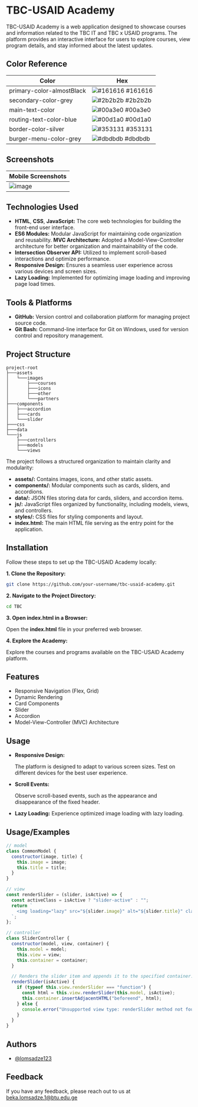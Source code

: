 # TBC-USAID Academy

TBC-USAID Academy is a web application designed to showcase courses and information related to the TBC IT and TBC x USAID programs. The platform provides an interactive interface for users to explore courses, view program details, and stay informed about the latest updates.

## Color Reference

| Color                     | Hex                                                              |
| ------------------------- | ---------------------------------------------------------------- |
| primary-color-almostBlack | ![#161616](https://via.placeholder.com/10/161616?text=+) #161616 |
| secondary-color-grey      | ![#2b2b2b](https://via.placeholder.com/10/2b2b2b?text=+) #2b2b2b |
| main-text-color           | ![#00a3e0](https://via.placeholder.com/10/00a3e0?text=+) #00a3e0 |
| routing-text-color-blue   | ![#00d1a0](https://via.placeholder.com/10/00d1a0?text=+) #00d1a0 |
| border-color-silver       | ![#353131](https://via.placeholder.com/10/353131?text=+) #353131 |
| burger-menu-color-grey    | ![#dbdbdb](https://via.placeholder.com/10/dbdbdb?text=+) #dbdbdb |

## Screenshots

| Mobile Screenshots                                                     |
| ----------------------------------------------------------------------------------- |
| ![image](https://github.com/lomsadze123/TBC-USAID/assets/91826108/987126e3-8666-470b-9058-f005e1a167be) | ![image](https://github.com/lomsadze123/TBC-USAID/assets/91826108/2ccbc353-cde5-4847-ad2f-4eeaf5f41bcd)  | ![image](https://github.com/lomsadze123/TBC-USAID/assets/91826108/1ae22938-7239-4986-8af0-3f266c09f31d)


## Technologies Used

- **HTML**, **CSS**, **JavaScript:** The core web technologies for building the front-end user interface.
- **ES6 Modules:** Modular JavaScript for maintaining code organization and reusability.
  **MVC Architecture:** Adopted a Model-View-Controller architecture for better organization and maintainability of the code.
- **Intersection Observer API:** Utilized to implement scroll-based interactions and optimize performance.
- **Responsive Design:** Ensures a seamless user experience across various devices and screen sizes.
- **Lazy Loading:** Implemented for optimizing image loading and improving page load times.

## Tools & Platforms

- **GitHub:** Version control and collaboration platform for managing project source code.
- **Git Bash:** Command-line interface for Git on Windows, used for version control and repository management.

## Project Structure

```plaintext
project-root
├───assets
│   └───images
│       ├───courses
│       ├───icons
│       ├───other
│       └───partners
├───components
│   ├───accordion
│   ├───cards
│   └───slider
├───css
├───data
└───js
    ├───controllers
    ├───models
    └───views
```

The project follows a structured organization to maintain clarity and modularity:

- **assets/:** Contains images, icons, and other static assets.
- **components/:** Modular components such as cards, sliders, and accordions.
- **data/:** JSON files storing data for cards, sliders, and accordion items.
- **js/:** JavaScript files organized by functionality, including models, views, and controllers.
- **styles/:** CSS files for styling components and layout.
- **index.html:** The main HTML file serving as the entry point for the application.

## Installation

Follow these steps to set up the TBC-USAID Academy locally:

**1. Clone the Repository:**

```bash
git clone https://github.com/your-username/tbc-usaid-academy.git
```

**2. Navigate to the Project Directory:**

```bash
cd TBC
```

**3. Open index.html in a Browser:**

Open the **index.html** file in your preferred web browser.

**4. Explore the Academy:**

Explore the courses and programs available on the TBC-USAID Academy platform.

## Features

- Responsive Navigation (Flex, Grid)
- Dynamic Rendering
- Card Components
- Slider
- Accordion
- Model-View-Controller (MVC) Architecture

## Usage

- **Responsive Design:**

  The platform is designed to adapt to various screen sizes. Test on different devices for the best user experience.

- **Scroll Events:**

  Observe scroll-based events, such as the appearance and disappearance of the fixed header.

- **Lazy Loading:**
  Experience optimized image loading with lazy loading.

## Usage/Examples

```javascript
// model
class CommonModel {
  constructor(image, title) {
    this.image = image;
    this.title = title;
  }
}

// view
const renderSlider = (slider, isActive) => {
  const activeClass = isActive ? "slider-active" : "";
  return `
    <img loading="lazy" src="${slider.image}" alt="${slider.title}" class="${activeClass}">
  `;
};

// controller
class SliderController {
  constructor(model, view, container) {
    this.model = model;
    this.view = view;
    this.container = container;
  }

  // Renders the slider item and appends it to the specified container.
  renderSlider(isActive) {
    if (typeof this.view.renderSlider === "function") {
      const html = this.view.renderSlider(this.model, isActive);
      this.container.insertAdjacentHTML("beforeend", html);
    } else {
      console.error("Unsupported view type: renderSlider method not found");
    }
  }
}
```

## Authors

- [@lomsadze123](https://github.com/lomsadze123)

## Feedback

If you have any feedback, please reach out to us at beka.lomsadze.1@btu.edu.ge

